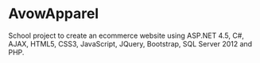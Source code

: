# AvowApparel
School project to create an ecommerce website using ASP.NET 4.5, C#, AJAX, HTML5, CSS3, JavaScript, JQuery, Bootstrap, SQL Server 2012 and PHP.
